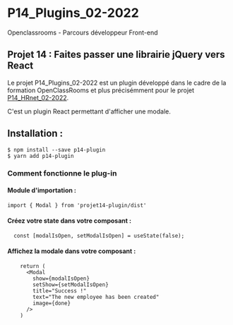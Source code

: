 # P14_Plugins_02-2022

Openclassrooms - Parcours développeur Front-end

## Projet 14 : Faites passer une librairie jQuery vers React

Le projet P14_Plugins_02-2022 est un plugin développé dans le cadre de la formation OpenClassRooms et plus précisémment pour le projet [P14_HRnet_02-2022](https://github.com/lallieau/P14_HRnet_02-2022).

C'est un plugin React permettant d'afficher une modale.

## Installation :

```
$ npm install --save p14-plugin
$ yarn add p14-plugin
```

### Comment fonctionne le plug-in

#### Module d'importation :

```
import { Modal } from 'projet14-plugin/dist'
```

#### Créez votre state dans votre composant :

```
  const [modalIsOpen, setModalIsOpen] = useState(false);
```

#### Affichez la modale dans votre composant :

```
    return (
      <Modal
        show={modalIsOpen}
        setShow={setModalIsOpen}
        title="Success !"
        text="The new employee has been created"
        image={done}
      />
    )
```
